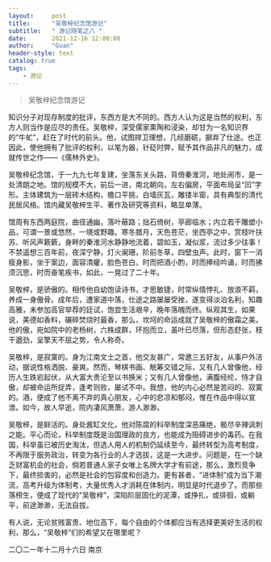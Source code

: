 ```yaml
---
layout:     post
title:      "吴敬梓纪念馆游记"
subtitle:   " 游记随笔之八 "
date:       2021-12-16 12:00:00
author:     "Guan"
header-style: text
catalog: true
tags:
    - 游记
---
```


>吴敬梓纪念馆游记

知识分子对现存制度的批评，东西方是大不同的。西方人认为这是当然的权利，东方人则当作是应尽的责任。吴敬梓，深受儒家熏陶和浸染，却甘为一名知识界的“牛虻”，赶在了时代的前头。他，试图捍卫理想，几经磨砺，摒弃了仕途。也正因此，使他拥有了批评的权利，以笔为器，针砭时弊，赋予其作品非凡的魅力，成就传世之作——《儒林外史》。

吴敬梓纪念馆，于一九九七年复建，坐落东关头路，背倚秦淮河，地处闹市，是一处清朗之地。馆的规模不大，前后一进，南北朝向，左右偏房，平面布局呈“凹”字形。主体建筑为一层砖木结构，檐口平挑，白墙灰瓦，雕镂半窗，具有典型的清代民居风格。馆内藏吴敬梓生平、著作及研究等资料，略显单薄。

馆周有东西两庭院，曲径通幽，落叶蔽路；拙石倚树，亭廊临水；内立若干雕塑小品，可谓一景或悠然，一境或野趣。寒冬腊月，天色苍茫，坐西亭之中，赏枝叶扶苏、听风声簌簌，身畔的秦淮河水静静地流着，碧如玉，凝似浆，流过多少往事！不禁遥想三百年前，夜深宁静，灯火阑珊，阶前冬草，四壁虫声。此时，窗下一消瘦身影，坐于案边，面容清癯，脸色苍白，时而把酒小酌，时而捧经吟诵，时而拂须沉思，时而奋笔疾书，如此，一晃过了二十年。

吴敬梓，是骄傲的。相传他自幼饱读诗书，才思敏捷，时常纵情悖礼、放浪不羁，养成一身傲骨。成年后，遭家道中落，仕途之路屡屡受挫，遂变得淡泊名利，知趣高雅，未参加高官举荐的廷试，饱尝生活艰辛，晚年落魄而终。纵观其生，如果说，美德如香料，碾碎焚烧时最香，那么，坎坷的命运成就了吴敬梓的傲霜之美。他的傲，宛如院中的老杨树，六株成群，环抱而立，虽叶已尽落，但形态舒张，枝干遒劲，呈擎天不屈之势，令人称奇。

吴敬梓，是寂寞的。身为江南文士之首，他交友甚广，常邀三五好友，从事户外活动，据说性格洒脱、豪爽。然而，琴棋书画、觥筹交错之际，又有几人曾像他，经历人生跌宕起伏，从大富大贵沦至以书换米；又有几人曾像他，满腹经纶，恃才自傲，却被命运所捉弄，逢考则败，屡试不中。我想，他的内心必然是苦闷的、寂寞的。酒，便成了他不离不弃的真心朋友，心中的悲凉和郁闷，惟在作品中得以宣泄。如今，故人早逝，院内凄风萧萧，游人渺渺。

吴敬梓，是鲜活的。身处酱缸文化，他对陈腐的科举制度深恶痛绝，极尽辛辣讽刺之能。平心而论，科举制度既是治国理政的良方，也能成为阻碍进步的毒药。在我国，科举虽已被历史淘汰，但选人用人的机制仍延续至今，最终转型为高考制度，不再限于服务政治，转变为各行业的人才选拔，这是一大进步。问题是，在一个缺乏财富机会的社会，倘若普通人家子女唯上名牌大学才有前途，那么，激烈竞争下，最终损害的，必然是社会的包容度和创造力。更有甚者，“进体制”成为当下潮流，高考升级为体制考，大量优秀人才消耗在体制内，明显是时代退步了。而那些落榜生，便成了现代的“吴敬梓”，深陷阶层固化的泥潭，或挣扎，或徘徊，或躺平，前途渺渺，无法自拔。

有人说，无论贫贱富贵、地位高下，每个自由的个体都应当有选择更美好生活的权利，那么，“吴敬梓”们的希望又在哪里呢？

二〇二一年十二月十六日  南京
